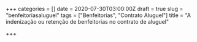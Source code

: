 +++
categories = []
date = 2020-07-30T03:00:00Z
draft = true
slug = "benfeitoriasaluguel"
tags = ["Benfeitorias", "Contrato Aluguel"]
title = "A indenização ou retenção de benfeitorias no contrato de aluguel"

+++
